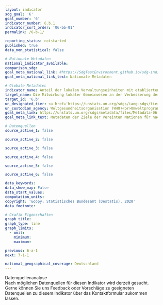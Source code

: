 ```yaml
---
layout: indicator
sdg_goal: '6'
goal_number: '6'
indicator_number: 6.b.1
indicator_sort_order: '06-bb-01'
permalink: /6-b-1/

reporting_status: notstarted
published: true
data_non_statistical: false

# Nationale Metadaten
national_indicator_available: 
comparison_sdg: 
goal_meta_national_link: #https://SdgTestEnvironment.github.io/sdg-indicators/public/MetaDe/6.b.1.pdf
goal_meta_national_link_text: Nationale Metadaten

# Globale Metadaten
indicator_name: Anteil der lokalen Verwaltungseinheiten mit etablierten und operativen Strategien und Verfahren zur Beteiligung der Gemeinden am Wasser- und Abwassermanagement
target_name: Die Mitwirkung lokaler Gemeinwesen an der Verbesserung der Wasserbewirtschaftung und der Sanitärversorgung unterstützen und verstärken
target_id: '6.b'
un_designated_tier: <a href='https://unstats.un.org/sdgs/iaeg-sdgs/tier-classification/' title='Klicken Sie hier um weitere Informationen zur UN-Tier-Klassifikation zu erhalten.'>Tier I</a>
un_custodian_agency: Weltgesundheitsorganisation (WHO)<br>Umweltprogramm der Vereinten Nationen (UNEP)<br>Organisation für wirtschaftliche Zusammenarbeit und Entwicklung (OECD)
goal_meta_link: https://unstats.un.org/sdgs/metadata/files/Metadata-06-0B-01.pdf
goal_meta_link_text: Metadaten der Ziele der Vereinten Nationen für nachhaltige Entwicklung

# Datenquellen
source_active_1: false

source_active_2: false

source_active_3: false

source_active_4: false

source_active_5: false

source_active_6: false

data_keywords: 
data_show_map: False
data_start_values: 
computation_units: 
copyright: '&copy; Statistisches Bundesamt (Destatis), 2020'
data_footnote: 

# Grafik Eigenschaften
graph_title: 
graph_type: line
graph_limits: 
  - unit: 
    minimum: 
    maximum: 

previous: 6-a-1
next: 7-1-1

national_geographical_coverage: Deutschland
---
```


<span class="status notstarted"> Datenquellenanalyse </span><br>
Nach möglichen Datenquellen für diesen Indikator wird derzeit gesucht.
Gerne können Sie uns Feedback oder Vorschläge zu geeigneten Datenquellen zu diesem Indikator über das Kontaktformular zukommen lassen.